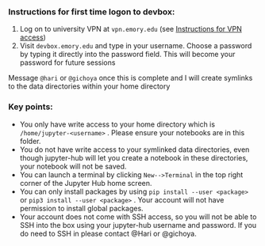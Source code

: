 ### **Instructions for first time logon to devbox:**

1. Log on to university VPN at `vpn.emory.edu` (see [Instructions for VPN access](https://github.com/Emory-HITI/onboarding/wiki/Instructions-for-VPN-access))
2. Visit `devbox.emory.edu` and type in your username. Choose a password by typing it directly into the password field. This will become your password for future sessions

Message `@hari` or `@gichoya` once this is complete and I will create symlinks to the data directories within your home directory

### Key points:
* You only have write access to your home directory which is `/home/jupyter-<username>` . Please ensure your notebooks are in this folder.
* You do not have write access to your symlinked data directories, even though jupyter-hub will let you create a notebook in these directories, your notebook will not be saved.
* You can launch a terminal by clicking `New-->Terminal` in the top right corner of the Jupyter Hub home screen.
* You can only install packages by using `pip install --user <package> ` or `pip3 install --user <package>` . Your account will not have permission to install global packages.
* Your account does not come with SSH access, so you will not be able to SSH into the box using your jupyter-hub username and password. If you do need to SSH in please contact @Hari or @gichoya.